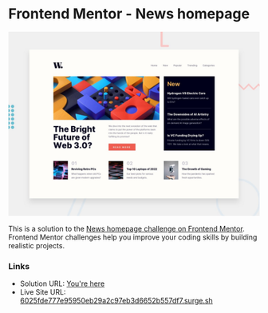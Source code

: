 # Frontend Mentor - News homepage

![Design preview for the News homepage coding challenge](./desktop-preview.jpg)

This is a solution to the [News homepage challenge on Frontend Mentor](https://www.frontendmentor.io/challenges/news-homepage-H6SWTa1MFl). Frontend Mentor challenges help you improve your coding skills by building realistic projects.

### Links

-   Solution URL: [You're here](https://github.com/xphstos/news-homepage)
-   Live Site URL: [6025fde777e95950eb29a2c97eb3d6652b557df7.surge.sh](https://6025fde777e95950eb29a2c97eb3d6652b557df7.surge.sh)
